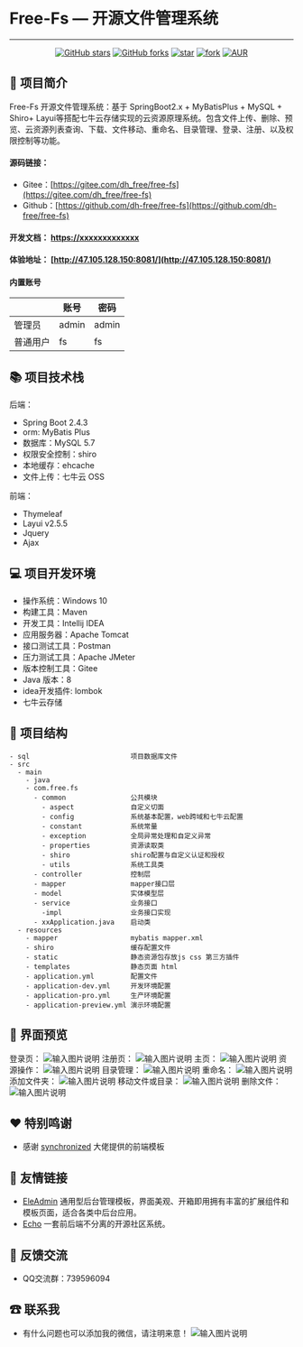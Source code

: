 # Free-Fs — 开源文件管理系统

---


<div align="center">

[![GitHub stars](https://img.shields.io/github/stars/dh-free/free-fs?logo=github)](https://github.com/dh-free/free-fs/stargazers)
[![GitHub forks](https://img.shields.io/github/forks/dh-free/free-fs?logo=github)](https://github.com/dh-free/free-fs/network)
[![star](https://gitee.com/dh_free/free-fs/badge/star.svg?theme=dark)](https://gitee.com/dh_free/free-fs/stargazers)
[![fork](https://gitee.com/dh_free/free-fs/badge/fork.svg?theme=dark)](https://gitee.com/dh_free/free-fs/members)
[![AUR](https://img.shields.io/badge/license-Apache%20License%202.0-blue.svg)](https://gitee.com/dh_free/free-fs/blob/master/LICENSE)
</div>

##  📖 项目简介
Free-Fs 开源文件管理系统：基于 SpringBoot2.x + MyBatisPlus + MySQL + Shiro+ Layui等搭配七牛云存储实现的云资源原理系统。包含文件上传、删除、预览、云资源列表查询、下载、文件移动、重命名、目录管理、登录、注册、以及权限控制等功能。

#### 源码链接：

- Gitee：[https://gitee.com/dh_free/free-fs](https://gitee.com/dh_free/free-fs)
- Github：[https://github.com/dh-free/free-fs](https://github.com/dh-free/free-fs)

#### 开发文档： [https://xxxxxxxxxxxxx]()

#### 体验地址： [http://47.105.128.150:8081/](http://47.105.128.150:8081/)

#### 内置账号

|     |   账号  |   密码|
|---  |--- | --- |
|  管理员   |  admin   |  admin   |
|  普通用户   |  fs|  fs   |

## 📚 项目技术栈

后端：

- Spring Boot 2.4.3
- orm: MyBatis Plus
- 数据库：MySQL 5.7
- 权限安全控制：shiro
- 本地缓存：ehcache
- 文件上传：七牛云 OSS

前端：

- Thymeleaf
- Layui v2.5.5
- Jquery
- Ajax

##  💻 项目开发环境
- 操作系统：Windows 10
- 构建工具：Maven
- 开发工具：Intellij IDEA
- 应用服务器：Apache Tomcat
- 接口测试工具：Postman
- 压力测试工具：Apache JMeter
- 版本控制工具：Gitee
- Java 版本：8
- idea开发插件: lombok
- 七牛云存储

##  📁 项目结构
```
- sql                         项目数据库文件
- src
  - main
    - java
    - com.free.fs
      - common                公共模块
        - aspect              自定义切面
        - config              系统基本配置，web跨域和七牛云配置
        - constant            系统常量
        - exception           全局异常处理和自定义异常
        - properties          资源读取类
        - shiro               shiro配置与自定义认证和授权
        - utils               系统工具类
      - controller            控制层
      - mapper                mapper接口层
      - model                 实体模型层
      - service               业务接口
        -impl                 业务接口实现
      - xxApplication.java    启动类
  - resources
    - mapper                  mybatis mapper.xml
    - shiro                   缓存配置文件
    - static                  静态资源包存放js css 第三方插件
    - templates               静态页面 html
    - application.yml         配置文件
    - application-dev.yml     开发环境配置
    - application-pro.yml     生产环境配置
    - application-preview.yml 演示环境配置

```
##  👀 界面预览
登录页：
![输入图片说明](https://images.gitee.com/uploads/images/2021/0317/141545_ecc0619a_4951941.png "login.png")
注册页：
![输入图片说明](https://images.gitee.com/uploads/images/2021/0317/141609_07de32bf_4951941.png "reg.png")
主页：
![输入图片说明](https://images.gitee.com/uploads/images/2021/0317/141739_a327df31_4951941.png "index.png")
资源操作：
![输入图片说明](https://images.gitee.com/uploads/images/2021/0317/141814_39f4030f_4951941.png "view.png")
目录管理：
![输入图片说明](https://images.gitee.com/uploads/images/2021/0317/141837_3d08629c_4951941.png "dir.png")
重命名：
![输入图片说明](https://images.gitee.com/uploads/images/2021/0317/141853_e968e4a5_4951941.png "rename.png")
添加文件夹：
![输入图片说明](https://images.gitee.com/uploads/images/2021/0317/141910_c98bcc58_4951941.png "addFalod.png")
移动文件或目录：
![输入图片说明](https://images.gitee.com/uploads/images/2021/0317/141929_f5dc52ec_4951941.png "move.png")
删除文件：
![输入图片说明](https://images.gitee.com/uploads/images/2021/0317/141941_f77cd13e_4951941.png "delete.png")

##  ❤ 特别鸣谢
- 感谢 [synchronized](https://eleadmin.com/) 大佬提供的前端模板

##  🔗 友情链接
- [EleAdmin](https://eleadmin.com/) 通用型后台管理模板，界面美观、开箱即用拥有丰富的扩展组件和模板页面，适合各类中后台应用。
- [Echo](https://gitee.com/veal98/Echo) 一套前后端不分离的开源社区系统。

##  📧 反馈交流
- QQ交流群：739596094

##  ☎ 联系我
- 有什么问题也可以添加我的微信，请注明来意！
![输入图片说明](https://images.gitee.com/uploads/images/2021/0317/145547_114a3b71_4951941.jpeg "wechat.jpg")

